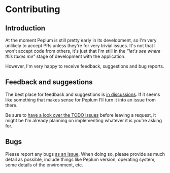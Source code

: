 # Contributing

## Introduction

At the moment Peplum is still pretty early in its development, so I'm
very unlikely to accept PRs unless they're for very trivial issues. It's not
that I won't accept code from others, it's just that I'm still in the
*"let's see where this takes me"* stage of development with the application.

However, I'm very happy to receive feedback, suggestions and bug reports.

## Feedback and suggestions

The best place for feedback and suggestions is [in
discussions](https://github.com/davep/peplum/discussions). If it seems
like something that makes sense for Peplum I'll turn it into an issue
from there.

Be sure to [have a look over the TODO
issues](https://github.com/davep/peplum/issues?q=is%3Aissue+is%3Aopen+label%3ATODO)
before leaving a request, it might be I'm already planning on implementing
whatever it is you're asking for.

## Bugs

Please report any bugs [as an
issue](https://github.com/davep/peplum/issues). When doing so, please
provide as much detail as possible, include things like Peplum version,
operating system, some details of the environment, etc.

[//]: # (CONTRIBUTING.md ends here)
